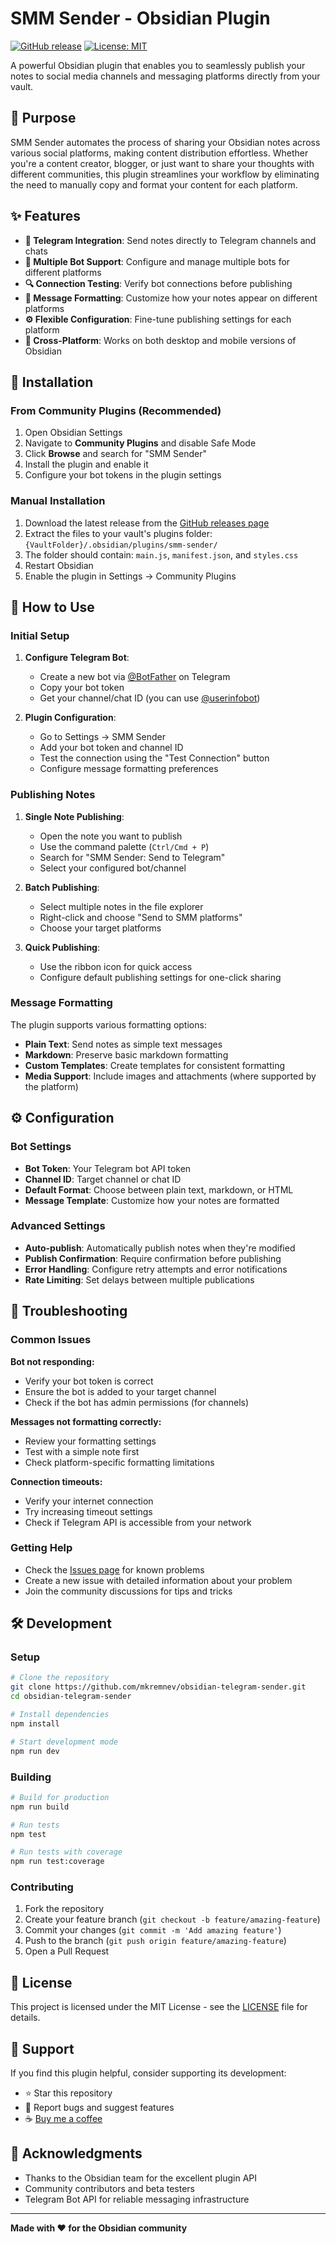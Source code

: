 # SMM Sender - Obsidian Plugin

[![GitHub release](https://img.shields.io/github/v/release/mkremnev/obsidian-smm-sender)](https://github.com/mkremnev/obsidian-smm-sender/releases)
[![License: MIT](https://img.shields.io/badge/License-MIT-yellow.svg)](https://opensource.org/licenses/MIT)

A powerful Obsidian plugin that enables you to seamlessly publish your notes to social media channels and messaging platforms directly from your vault.

## 🎯 Purpose

SMM Sender automates the process of sharing your Obsidian notes across various social platforms, making content distribution effortless. Whether you're a content creator, blogger, or just want to share your thoughts with different communities, this plugin streamlines your workflow by eliminating the need to manually copy and format your content for each platform.

## ✨ Features

- **📱 Telegram Integration**: Send notes directly to Telegram channels and chats
- **🤖 Multiple Bot Support**: Configure and manage multiple bots for different platforms
- **🔍 Connection Testing**: Verify bot connections before publishing
- **📝 Message Formatting**: Customize how your notes appear on different platforms
- **⚙️ Flexible Configuration**: Fine-tune publishing settings for each platform
- **📱 Cross-Platform**: Works on both desktop and mobile versions of Obsidian

## 🚀 Installation

### From Community Plugins (Recommended)

1. Open Obsidian Settings
2. Navigate to **Community Plugins** and disable Safe Mode
3. Click **Browse** and search for "SMM Sender"
4. Install the plugin and enable it
5. Configure your bot tokens in the plugin settings

### Manual Installation

1. Download the latest release from the [GitHub releases page](https://github.com/mkremnev/obsidian-telegram-sender/releases)
2. Extract the files to your vault's plugins folder: `{VaultFolder}/.obsidian/plugins/smm-sender/`
3. The folder should contain: `main.js`, `manifest.json`, and `styles.css`
4. Restart Obsidian
5. Enable the plugin in Settings → Community Plugins

## 📖 How to Use

### Initial Setup

1. **Configure Telegram Bot**:
   - Create a new bot via [@BotFather](https://t.me/botfather) on Telegram
   - Copy your bot token
   - Get your channel/chat ID (you can use [@userinfobot](https://t.me/userinfobot))

2. **Plugin Configuration**:
   - Go to Settings → SMM Sender
   - Add your bot token and channel ID
   - Test the connection using the "Test Connection" button
   - Configure message formatting preferences

### Publishing Notes

1. **Single Note Publishing**:
   - Open the note you want to publish
   - Use the command palette (`Ctrl/Cmd + P`)
   - Search for "SMM Sender: Send to Telegram"
   - Select your configured bot/channel

2. **Batch Publishing**:
   - Select multiple notes in the file explorer
   - Right-click and choose "Send to SMM platforms"
   - Choose your target platforms

3. **Quick Publishing**:
   - Use the ribbon icon for quick access
   - Configure default publishing settings for one-click sharing

### Message Formatting

The plugin supports various formatting options:

- **Plain Text**: Send notes as simple text messages
- **Markdown**: Preserve basic markdown formatting
- **Custom Templates**: Create templates for consistent formatting
- **Media Support**: Include images and attachments (where supported by the platform)

## ⚙️ Configuration

### Bot Settings

- **Bot Token**: Your Telegram bot API token
- **Channel ID**: Target channel or chat ID
- **Default Format**: Choose between plain text, markdown, or HTML
- **Message Template**: Customize how your notes are formatted

### Advanced Settings

- **Auto-publish**: Automatically publish notes when they're modified
- **Publish Confirmation**: Require confirmation before publishing
- **Error Handling**: Configure retry attempts and error notifications
- **Rate Limiting**: Set delays between multiple publications

## 🔧 Troubleshooting

### Common Issues

**Bot not responding:**
- Verify your bot token is correct
- Ensure the bot is added to your target channel
- Check if the bot has admin permissions (for channels)

**Messages not formatting correctly:**
- Review your formatting settings
- Test with a simple note first
- Check platform-specific formatting limitations

**Connection timeouts:**
- Verify your internet connection
- Try increasing timeout settings
- Check if Telegram API is accessible from your network

### Getting Help

- Check the [Issues page](https://github.com/mkremnev/obsidian-telegram-sender/issues) for known problems
- Create a new issue with detailed information about your problem
- Join the community discussions for tips and tricks

## 🛠️ Development

### Setup

```bash
# Clone the repository
git clone https://github.com/mkremnev/obsidian-telegram-sender.git
cd obsidian-telegram-sender

# Install dependencies
npm install

# Start development mode
npm run dev
```

### Building

```bash
# Build for production
npm run build

# Run tests
npm test

# Run tests with coverage
npm run test:coverage
```

### Contributing

1. Fork the repository
2. Create your feature branch (`git checkout -b feature/amazing-feature`)
3. Commit your changes (`git commit -m 'Add amazing feature'`)
4. Push to the branch (`git push origin feature/amazing-feature`)
5. Open a Pull Request

## 📄 License

This project is licensed under the MIT License - see the [LICENSE](LICENSE) file for details.

## 💖 Support

If you find this plugin helpful, consider supporting its development:

- ⭐ Star this repository
- 🐛 Report bugs and suggest features
- ☕ [Buy me a coffee](https://buymeacoffee.com/mxkremnev)

## 🙏 Acknowledgments

- Thanks to the Obsidian team for the excellent plugin API
- Community contributors and beta testers
- Telegram Bot API for reliable messaging infrastructure

---

**Made with ❤️ for the Obsidian community**
